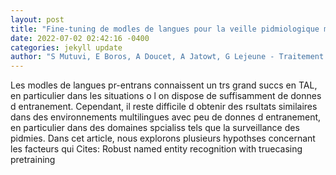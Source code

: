 ```yaml
--- 
layout: post 
title: "Fine-tuning de modles de langues pour la veille pidmiologique multilingue avec peu de ressources" 
date: 2022-07-02 02:42:16 -0400 
categories: jekyll update 
author: "S Mutuvi, E Boros, A Doucet, A Jatowt, G Lejeune - Traitement Automatique des , 2022" 
--- 
```

Les modles de langues pr-entrans connaissent un trs grand succs en TAL, en particulier dans les situations o l on dispose de suffisamment de donnes d entranement. Cependant, il reste difficile d obtenir des rsultats similaires dans des environnements multilingues avec peu de donnes d entranement, en particulier dans des domaines spcialiss tels que la surveillance des pidmies. Dans cet article, nous explorons plusieurs hypothses concernant les facteurs qui Cites: Robust named entity recognition with truecasing pretraining